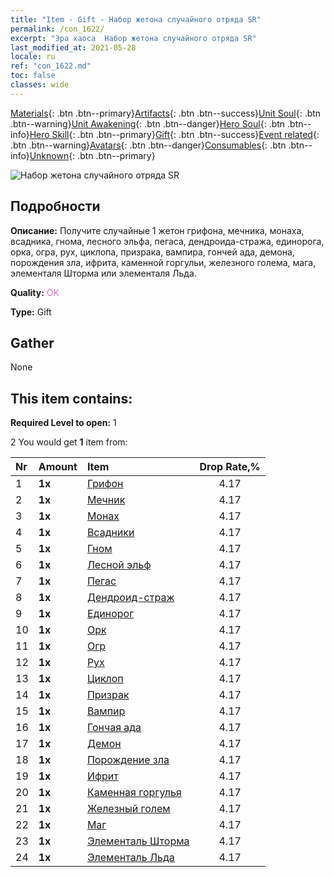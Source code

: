 ```yaml
---
title: "Item - Gift - Набор жетона случайного отряда SR"
permalink: /con_1622/
excerpt: "Эра хаоса  Набор жетона случайного отряда SR"
last_modified_at: 2021-05-28
locale: ru
ref: "con_1622.md"
toc: false
classes: wide
---
```

 [Materials](/ItemsRU/){: .btn .btn--primary}[Artifacts](/ItemsRU/Artifacts/){: .btn .btn--success}[Unit Soul](/ItemsRU/UnitSoul/){: .btn .btn--warning}[Unit Awakening](/ItemsRU/UnitAwakening/){: .btn .btn--danger}[Hero Soul](/ItemsRU/HeroSoul/){: .btn .btn--info}[Hero Skill](/ItemsRU/HeroSkill/){: .btn .btn--primary}[Gift](/ItemsRU/Gift/){: .btn .btn--success}[Event related](/ItemsRU/Events/){: .btn .btn--warning}[Avatars](/ItemsRU/Avatars/){: .btn .btn--danger}[Consumables](/ItemsRU/Consumables/){: .btn .btn--info}[Unknown](/ItemsRU/Unknown/){: .btn .btn--primary}

 ![Набор жетона случайного отряда SR](/images/t/i_907238.png)

## Подробности
 **Описание:** Получите случайные 1 жетон грифона, мечника, монаха, всадника, гнома, лесного эльфа, пегаса, дендроида-стража, единорога, орка, огра, рух, циклопа, призрака, вампира, гончей ада, демона, порождения зла, ифрита, каменной горгульи, железного голема, мага, элементаля Шторма или элементаля Льда.

 **Quality:** <span style="color: #DA70D6">OK</span>

 **Type:** Gift

## Gather

  None

## This item contains:

 **Required Level to open:** 1

 2 You would get **1** item  from:

  | Nr | Amount |     Item    | Drop Rate,% |
  |:---|:-------|:------------|:---------:|
  | 1 |  **1x** | [Грифон](/ItemsRU/unt_192/) | 4.17 | 
  | 2 |  **1x** | [Мечник](/ItemsRU/unt_193/) | 4.17 | 
  | 3 |  **1x** | [Монах](/ItemsRU/unt_194/) | 4.17 | 
  | 4 |  **1x** | [Всадники](/ItemsRU/unt_195/) | 4.17 | 
  | 5 |  **1x** | [Гном](/ItemsRU/unt_200/) | 4.17 | 
  | 6 |  **1x** | [Лесной эльф](/ItemsRU/unt_201/) | 4.17 | 
  | 7 |  **1x** | [Пегас](/ItemsRU/unt_202/) | 4.17 | 
  | 8 |  **1x** | [Дендроид-страж](/ItemsRU/unt_203/) | 4.17 | 
  | 9 |  **1x** | [Единорог](/ItemsRU/unt_204/) | 4.17 | 
  | 10 |  **1x** | [Орк](/ItemsRU/unt_219/) | 4.17 | 
  | 11 |  **1x** | [Огр](/ItemsRU/unt_220/) | 4.17 | 
  | 12 |  **1x** | [Рух](/ItemsRU/unt_221/) | 4.17 | 
  | 13 |  **1x** | [Циклоп](/ItemsRU/unt_222/) | 4.17 | 
  | 14 |  **1x** | [Призрак](/ItemsRU/unt_210/) | 4.17 | 
  | 15 |  **1x** | [Вампир](/ItemsRU/unt_211/) | 4.17 | 
  | 16 |  **1x** | [Гончая ада](/ItemsRU/unt_228/) | 4.17 | 
  | 17 |  **1x** | [Демон](/ItemsRU/unt_229/) | 4.17 | 
  | 18 |  **1x** | [Порождение зла](/ItemsRU/unt_230/) | 4.17 | 
  | 19 |  **1x** | [Ифрит](/ItemsRU/unt_231/) | 4.17 | 
  | 20 |  **1x** | [Каменная горгулья](/ItemsRU/unt_236/) | 4.17 | 
  | 21 |  **1x** | [Железный голем](/ItemsRU/unt_237/) | 4.17 | 
  | 22 |  **1x** | [Маг](/ItemsRU/unt_238/) | 4.17 | 
  | 23 |  **1x** | [Элементаль Шторма](/ItemsRU/unt_263/) | 4.17 | 
  | 24 |  **1x** | [Элементаль Льда](/ItemsRU/unt_264/) | 4.17 | 
